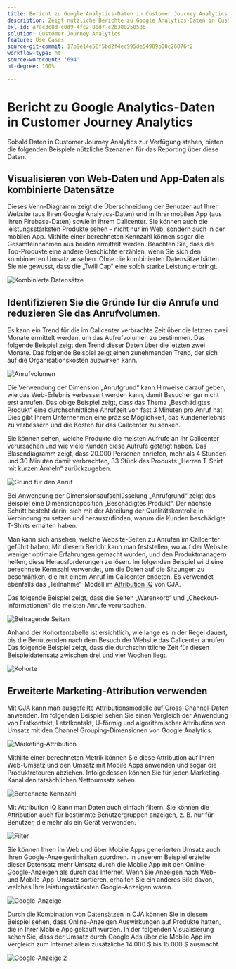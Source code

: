 ```yaml
---
title: Bericht zu Google Analytics-Daten in Customer Journey Analytics
description: Zeigt nützliche Berichte zu Google Analytics-Daten in Customer Journey Analytics an
exl-id: a7ac3c8d-c0d9-4fc2-80d7-c2b388250586
solution: Customer Journey Analytics
feature: Use Cases
source-git-commit: 17b9e14e58f5bd2f4ec995de54989b00c26076f2
workflow-type: ht
source-wordcount: '694'
ht-degree: 100%

---
```


# Bericht zu Google Analytics-Daten in Customer Journey Analytics

Sobald Daten in Customer Journey Analytics zur Verfügung stehen, bieten die folgenden Beispiele nützliche Szenarien für das Reporting über diese Daten.

## Visualisieren von Web-Daten und App-Daten als kombinierte Datensätze

Dieses Venn-Diagramm zeigt die Überschneidung der Benutzer auf Ihrer Website (aus Ihren Google Analytics-Daten) und in Ihrer mobilen App (aus Ihren Firebase-Daten) sowie in Ihrem Callcenter. Sie können auch die leistungsstärksten Produkte sehen – nicht nur im Web, sondern auch in der mobilen App. Mithilfe einer berechneten Kennzahl können sogar die Gesamteinnahmen aus beiden ermittelt werden. Beachten Sie, dass die Top-Produkte eine andere Geschichte erzählen, wenn Sie sich den kombinierten Umsatz ansehen. Ohne die kombinierten Datensätze hätten Sie nie gewusst, dass die „Twill Cap“ eine solch starke Leistung erbringt.

![Kombinierte Datensätze](../assets/combined-datasets.png)

## Identifizieren Sie die Gründe für die Anrufe und reduzieren Sie das Anrufvolumen.

Es kann ein Trend für die im Callcenter verbrachte Zeit über die letzten zwei Monate ermittelt werden, um das Aufrufvolumen zu bestimmen. Das folgende Beispiel zeigt den Trend dieser Daten über die letzten zwei Monate. Das folgende Beispiel zeigt einen zunehmenden Trend, der sich auf die Organisationskosten auswirken kann.

![Anrufvolumen](../assets/call-volume.png)

Die Verwendung der Dimension „Anrufgrund“ kann Hinweise darauf geben, wie das Web-Erlebnis verbessert werden kann, damit Besucher gar nicht erst anrufen. Das obige Beispiel zeigt, dass das Thema „Beschädigtes Produkt“ eine durchschnittliche Anrufzeit von fast 3 Minuten pro Anruf hat. Dies gibt Ihrem Unternehmen eine präzise Möglichkeit, das Kundenerlebnis zu verbessern und die Kosten für das Callcenter zu senken.

Sie können sehen, welche Produkte die meisten Aufrufe an Ihr Callcenter verursachen und wie viele Kunden diese Aufrufe getätigt haben. Das Blasendiagramm zeigt, dass 20.000 Personen anriefen, mehr als 4 Stunden und 30 Minuten damit verbrachten, 33 Stück des Produkts „Herren T-Shirt mit kurzen Ärmeln“ zurückzugeben.

![Grund für den Anruf](../assets/call-reason.png)

Bei Anwendung der Dimensionsaufschlüsselung „Anrufgrund“ zeigt das Beispiel eine Dimensionsposition „Beschädigtes Produkt“. Der nächste Schritt besteht darin, sich mit der Abteilung der Qualitätskontrolle in Verbindung zu setzen und herauszufinden, warum die Kunden beschädigte T-Shirts erhalten haben.

Man kann sich ansehen, welche Website-Seiten zu Anrufen im Callcenter geführt haben. Mit diesem Bericht kann man feststellen, wo auf der Website weniger optimale Erfahrungen gemacht wurden, und den Produktmanagern helfen, diese Herausforderungen zu lösen. Im folgenden Beispiel wird eine berechnete Kennzahl verwendet, um die Daten auf die Sitzungen zu beschränken, die mit einem Anruf im Callcenter endeten. Es verwendet ebenfalls das „Teilnahme“-Modell im [Attribution IQ](https://experienceleague.adobe.com/docs/analytics-platform/using/cja-workspace/attribution/models.html?lang=de#cja-workspace) von CJA.

Das folgende Beispiel zeigt, dass die Seiten „Warenkorb“ und „Checkout-Informationen“ die meisten Anrufe verursachen.

![Beitragende Seiten](../assets/contributing-pages.png)

Anhand der Kohortentabelle ist ersichtlich, wie lange es in der Regel dauert, bis die Benutzenden nach dem Besuch der Website das Callcenter anrufen. Das folgende Beispiel zeigt, dass die durchschnittliche Zeit für diesen Beispieldatensatz zwischen drei und vier Wochen liegt.

![Kohorte](../assets/cohort.png)

## Erweiterte Marketing-Attribution verwenden

Mit CJA kann man ausgefeilte Attributionsmodelle auf Cross-Channel-Daten anwenden. Im folgenden Beispiel sehen Sie einen Vergleich der Anwendung von Erstkontakt, Letztkontakt, U-förmig und algorithmischer Attribution von Umsatz mit den Channel Grouping-Dimensionen von Google Analytics.

![Marketing-Attribution](../assets/mktg-attribution.png)

Mithilfe einer berechneten Metrik können Sie diese Attribution auf Ihren Web-Umsatz und den Umsatz mit Mobile Apps anwenden und sogar die Produktretouren abziehen. Infolgedessen können Sie für jeden Marketing-Kanal den tatsächlichen Nettoumsatz sehen.

![Berechnete Kennzahl](../assets/calc-metric.png)

Mit Attribution IQ kann man Daten auch einfach filtern. Sie können die Attribution auch für bestimmte Benutzergruppen anzeigen, z. B. nur für Benutzer, die mehr als ein Gerät verwenden.

![Filter](../assets/filter.png)

Sie können Ihren im Web und über Mobile Apps generierten Umsatz auch Ihren Google-Anzeigeninhalten zuordnen. In unserem Beispiel erzielte dieser Datensatz mehr Umsatz durch die Mobile App mit den Online-Google-Anzeigen als durch das Internet. Wenn Sie Anzeigen nach Web- und Mobile-App-Umsatz sortieren, erhalten Sie ein anderes Bild davon, welches Ihre leistungsstärksten Google-Anzeigen waren.

![Google-Anzeige](../assets/google-ad.png)

Durch die Kombination von Datensätzen in CJA können Sie in diesem Beispiel sehen, dass Online-Anzeigen Auswirkungen auf Produkte hatten, die in Ihrer Mobile App gekauft wurden. In der folgenden Visualisierung sehen Sie, dass der Umsatz durch Google Ads über die Mobile App im Vergleich zum Internet allein zusätzliche 14.000 $ bis 15.000 $ ausmacht.

![Google-Anzeige 2](../assets/google-ad2.png)
